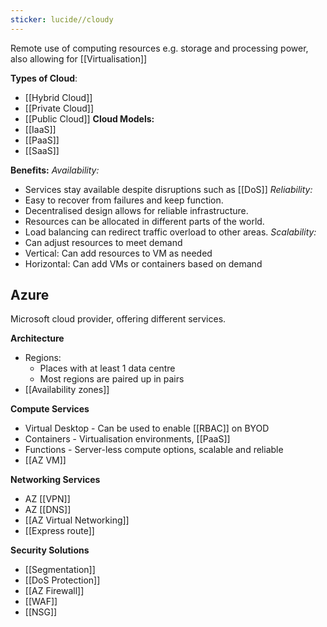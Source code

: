 ```yaml
---
sticker: lucide//cloudy
---
```

Remote use of computing resources e.g. storage and processing power, also allowing for [[Virtualisation]]

**Types of Cloud**:
- [[Hybrid Cloud]]
- [[Private Cloud]]
- [[Public Cloud]]
**Cloud Models:**
- [[IaaS]]
- [[PaaS]]
- [[SaaS]]

**Benefits:**
*Availability:*
- Services stay available despite disruptions such as [[DoS]]
*Reliability:*
- Easy to recover from failures and keep function. 
- Decentralised design allows for reliable infrastructure. 
- Resources can be allocated in different parts of the world. 
- Load balancing can redirect traffic overload to other areas. 
*Scalability:*
- Can adjust resources to meet demand
- Vertical: Can add resources to VM as needed
- Horizontal: Can add VMs or containers based on demand 
## Azure
Microsoft cloud provider, offering different services. 

**Architecture**
- Regions:
	- Places with at least 1 data centre
	- Most regions are paired up in pairs
- [[Availability zones]]

**Compute Services**
- Virtual Desktop - Can be used to enable [[RBAC]] on BYOD
- Containers - Virtualisation environments, [[PaaS]]
- Functions - Server-less compute options, scalable and reliable
- [[AZ VM]]

**Networking Services**
- AZ [[VPN]]
- AZ [[DNS]]
- [[AZ Virtual Networking]]
- [[Express route]]

**Security Solutions**
- [[Segmentation]]
- [[DoS Protection]]
- [[AZ Firewall]]
- [[WAF]]
- [[NSG]]